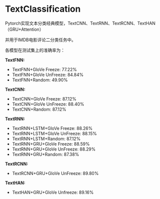 # TextClassification
Pytorch实现文本分类经典模型，TextCNN、TextRNN、TextRCNN、TextHAN（GRU+Attention）

并用于IMDB电影评论二分类任务中。

各模型在测试集上的准确率为：



**TextFNN:**
- TextFNN+GloVe Freeze: 77.22%
- TextFNN+GloVe UnFreeze: 84.84%
- TextFNN+Random: 49.90%

**TextCNN:**
- TextCNN+GloVe Freeze: 87.12%
- TextCNN+GloVe UnFreeze: 88.40%
- TextCNN+Random: 87.12%

**TextRNN:**
- TextRNN+LSTM+GloVe Freeze: 88.26%
- TextRNN+LSTM+GloVe UnFreeze: 88.15%
- TextRNN+LSTM+Random: 87.12%
- TextRNN+GRU+GloVe Freeze: 88.59%
- TextRNN+GRU+GloVe UnFreeze: 88.29%
- TextRNN+GRU+Random: 87.38%

**TextRCNN:**
- TextRCNN+GRU+GloVe UnFreeze: 89.80%

**TextHAN:**

- TextHAN+GRU+GloVe Unfreeze: 89.16%

